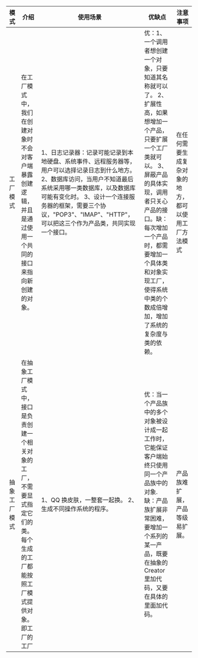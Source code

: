 | 模式 | 介绍 | 使用场景 | 优缺点 | 注意事项 |
| ----- | ----- | ----- | ----- | ----- |
| 工厂模式 | 在工厂模式中，我们在创建对象时不会对客户端暴露创建逻辑，并且是通过使用一个共同的接口来指向新创建的对象。| 1、日志记录器：记录可能记录到本地硬盘、系统事件、远程服务器等，用户可以选择记录日志到什么地方。    2、数据库访问，当用户不知道最后系统采用哪一类数据库，以及数据库可能有变化时。 3、设计一个连接服务器的框架，需要三个协议，"POP3"、"IMAP"、"HTTP"，可以把这三个作为产品类，共同实现一个接口。 | 优：1、一个调用者想创建一个对象，只要知道其名称就可以了。  2、扩展性高，如果想增加一个产品，只要扩展一个工厂类就可以。  3、屏蔽产品的具体实现，调用者只关心产品的接口。缺：每次增加一个产品时，都需要增加一个具体类和对象实现工厂，使得系统中类的个数成倍增加，增加了系统的复杂度与类的依赖。 | 在任何需要生成复杂对象的地方，都可以使用工厂方法模式 |
| 抽象工厂模式 | 在抽象工厂模式中，接口是负责创建一个相关对象的工厂，不需要显式指定它们的类。每个生成的工厂都能按照工厂模式提供对象。即工厂的工厂 | 1、QQ 换皮肤，一整套一起换。 2、生成不同操作系统的程序。| 优：当一个产品族中的多个对象被设计成一起工作时，它能保证客户端始终只使用同一个产品族中的对象. 缺：产品族扩展非常困难，要增加一个系列的某一产品，既要在抽象的 Creator 里加代码，又要在具体的里面加代码。| 产品族难扩展，产品等级易扩展。 |
